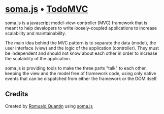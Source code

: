 # [soma.js](http://somajs.github.com/somajs) • [TodoMVC](http://todomvc.com)

soma.js is a javascript model-view-controller (MVC) framework that is meant to help developers to write loosely-coupled applications to increase scalability and maintainability.

The main idea behind the MVC pattern is to separate the data (model), the user interface (view) and the logic of the application (controller). They must be independent and should not know about each other in order to increase the scalability of the application.

soma.js is providing tools to make the three parts "talk" to each other, keeping the view and the model free of framework code, using only native events that can be dispatched from either the framework or the DOM itself.

## Credits

Created by [Romuald Quantin](http://www.soundstep.com) using [soma.js](http://somajs.github.com/somajs)
